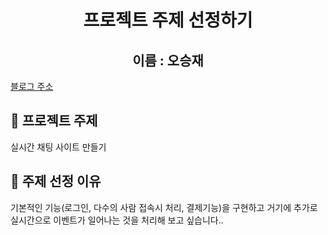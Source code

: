 <div align="center"> 

# 프로젝트 주제 선정하기 

</div>

<div align="center">

## 이름 : 오승재 

 </div>


[블로그 주소](https://blog.naver.com/dhtmdwo73) 

## 📌 프로젝트 주제 

실시간 채팅 사이트 만들기

## 📌 주제 선정 이유

기본적인 기능(로그인, 다수의 사람 접속시 처리, 결제기능)을 구현하고 거기에 추가로 실시간으로 이벤트가 일어나는 것을 처리해 보고 싶습니다..
